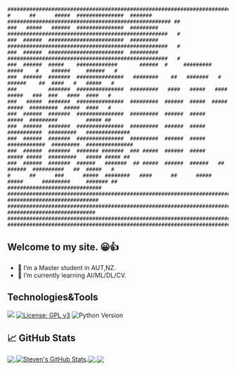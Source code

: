 ```
#########################################################################################################
#      ##      #####  ###############  #######    #################################################### ##
###   #####   ######  ###############  #########  ###################################################   #
###  ######  ########################  #########  ###################################################   #
###  ######  ########################  #########  ###################################################   #
###  ######  #####    #############       ######  #     #########     #####    #    ######     ######   #
###  ######  #######  ###############   ########    ##   #######   #   ######    ##  ####   #   #####   #
###          #######  ###############  #########   ####   #####   ####  #####   ###  ###   ####  ####   #
###   #####  #######  ###############  #########  ######  #####  #####  #####  #########  #####  ####   #
###  ######  #######  ###############  #########  ######  #####         #####  #########         ##### ##
###  ######  #######  ###############  #########  ######  #####   ###########  #########   ##############
###  ######  #######  ###############  #########  ######  #####  ############  #########  ###############
###  ######  #######  ####### #######  ### #####  ######  #####   ##### #####  #########   ##### ##### ##
###  ######  #######  ######   #######  ## #####  ######  ######   ##  ######  ##########   ##  #####   #
#      ##      ###      #####  ########   ####      ##      #####     #####      #########     ####### ##
############################## ##########################################################################
############################# ###########################################################################
############################ ############################################################################
#########################################################################################################
```
## Welcome to my site. :grinning::+1:


- 🔭 I’m a Master student in AUT,NZ.
- 🌱 I’m currently learning AI/ML/DL/CV.

## Technologies&Tools
![](https://img.shields.io/badge/Code-Python-informational?style=flat&logo=python&logoColor=white&color=2bbc8a)
[![License: GPL v3](https://img.shields.io/badge/License-GPLv3-blue.svg)](https://www.gnu.org/licenses/gpl-3.0) 
![Python Version](https://img.shields.io/badge/Python-v3.6-blue)

## &#x1f4c8; GitHub Stats

<a href="https://github.com/StevenHuang2020/StevenHuang2020">
  <img align="center" src="https://github-readme-stats.vercel.app/api/top-langs/?username=StevenHuang2020&title_color=ffffff&text_color=c9cacc&icon_color=2bbc8a&bg_color=1d1f21" />
</a>
<a href="https://github.com/StevenHuang2020/StevenHuang2020">
  <img align="center" src="https://github-readme-stats.vercel.app/api?username=StevenHuang2020&show_icons=true&line_height=27&count_private=true&title_color=ffffff&text_color=c9cacc&icon_color=2bbc8a&bg_color=1d1f21" alt="Steven's GitHub Stats" />
</a>

<a href="https://github.com/StevenHuang2020/COVID-19-Statistics">
  <img align="center" src="https://github-readme-stats.vercel.app/api/pin/?username=StevenHuang2020&repo=COVID-19-Statistics&title_color=ffffff&text_color=c9cacc&icon_color=2bbc8a&bg_color=1d1f21" />
</a>

<a href="https://github.com/StevenHuang2020/python-interesting-examples">
  <img align="center" src="https://github-readme-stats.vercel.app/api/pin/?username=StevenHuang2020&repo=python-interesting-examples&title_color=ffffff&text_color=c9cacc&icon_color=2bbc8a&bg_color=1d1f21" />
</a>    